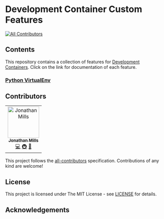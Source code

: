 # Development Container Custom Features

[![All Contributors](https://img.shields.io/github/all-contributors/itsalljustdata/devcontainers-custom-features?color=ee8449&style=flat-square)](#contributors)

## Contents

This repository contains a collection of features for [Development Containers](https://containers.dev). Click on the link for documentation of each feature.

### [Python VirtualEnv](src/python-virtualenv/README.md)


## Contributors

<!-- ALL-CONTRIBUTORS-LIST:START - Do not remove or modify this section -->
<!-- prettier-ignore-start -->
<!-- markdownlint-disable -->
<table>
  <tbody>
    <tr>
      <td align="center"><a href="https://github.com/itsalljustdata"><img src="https://avatars.githubusercontent.com/u/40585882?v=4" width="100px;" alt="Jonathan Mills"/><br /><sub><b>Jonathan Mills</b></sub></a><br /><a href="https://github.com/itsalljustdata/devcontainers-custom-features/commits?author=itsalljustdata" title="Code">💻</a> <a href="#infra-itsalljustdata" title="Infrastructure (Hosting, Build-Tools, etc)">🚇</a> <a href="https://github.com/itsalljustdata/devcontainers-custom-features/commits?author=itsalljustdata" title="Documentation">📖</a></td>
    </tr>
  </tbody>
</table>

<!-- markdownlint-restore -->
<!-- prettier-ignore-end -->

<!-- ALL-CONTRIBUTORS-LIST:END -->

This project follows the [all-contributors](https://allcontributors.org) specification.
Contributions of any kind are welcome!

## License

This project is licensed under The MIT License - see [LICENSE](LICENSE) for details.

## Acknowledgements
